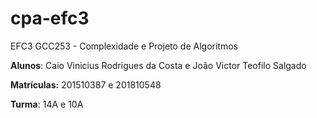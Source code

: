 # cpa-efc3
EFC3 GCC253 - Complexidade e Projeto de Algoritmos

**Alunos**: Caio Vinicius Rodrigues da Costa e João Victor Teofilo Salgado

**Matrículas:** 201510387 e 201810548

**Turma**: 14A e 10A

